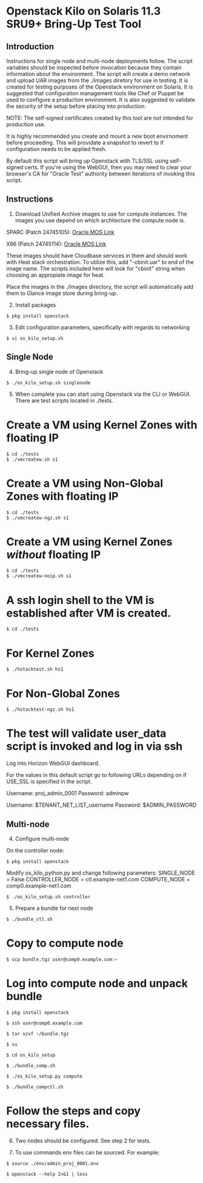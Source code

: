# Openstack Kilo on Solaris 11.3 SRU9+ Bring-Up Test Tool

## Introduction

Instructions for single node and multi-node deployments follow.  The script
variables should be inspected before invocation because they contain
information about the environment.   The script will create a demo
network and upload UAR images from the ./images diretory for use in testing.
It is created for testing purposes of the Openstack environment on
Solaris.  It is suggested that configuration management tools like Chef or
Puppet be used to configure a production environment.  It is also suggested
to validate the security of the setup before placing into production.

NOTE: The self-signed certificates created by this tool are not
      intended for production use.

It is highly recommended you create and mount a new boot envirnoment before
proceeding.  This will providate a snapshot to revert to if configuration
needs to be applied fresh.

By default this script will bring up Openstack with TLS/SSL using
self-signed certs.  If you're using the WebGUI, then you may need
to clear your browser's CA for "Oracle Test" authority between iterations
of invoking this script.

## Instructions

1. Download Unified Archive images to use for compute instances.  The
   images you use depend on which architecture the compute node is.

SPARC (Patch 24745105):
[Oracle MOS Link](https://support.oracle.com/epmos/faces/PatchResultsNDetails?_adf.ctrl-state=119zeykz9v_9&releaseId=400000110000&requestId=20630501&patchId=24745105&languageId=0&platformId=23&searchdata=%3Ccontext+type%3D%22BASIC%22+search%3D%22%26lt%3BSearch%26gt%3B%0A%26lt%3BFilter+name%3D%26quot%3Bpatch_number%26quot%3B+op%3D%26quot%3Bis%26quot%3B+value%3D%26quot%3B24745105%26quot%3B%2F%26gt%3B%0A%26lt%3BFilter+name%3D%26quot%3Bexclude_superseded%26quot%3B+op%3D%26quot%3Bis%26quot%3B+value%3D%26quot%3Bfalse%26quot%3B%2F%26gt%3B%0A%26lt%3B%2FSearch%26gt%3B%22%2F%3E&_afrLoop=473399882831516)

X86 (Patch 24745114):
[Oracle MOS Link](https://support.oracle.com/epmos/faces/PatchResultsNDetails?_adf.ctrl-state=119zeykz9v_9&releaseId=400000110000&requestId=20630513&patchId=24745114&languageId=0&platformId=267&searchdata=%3Ccontext+type%3D%22BASIC%22+search%3D%22%26lt%3BSearch%26gt%3B%0A%26lt%3BFilter+name%3D%26quot%3Bpatch_number%26quot%3B+op%3D%26quot%3Bis%26quot%3B+value%3D%26quot%3B24745114%26quot%3B%2F%26gt%3B%0A%26lt%3BFilter+name%3D%26quot%3Bexclude_superseded%26quot%3B+op%3D%26quot%3Bis%26quot%3B+value%3D%26quot%3Bfalse%26quot%3B%2F%26gt%3B%0A%26lt%3B%2FSearch%26gt%3B%22%2F%3E&_afrLoop=473361805377861)

These images should have Cloudbase services in them and should work with
Heat stack orchestration.  To utilize this, add "-cbinit.uar" to end of
the image name.  The scripts included here will look for "cbinit" string
when choosing an appropiate image for heat.

Place the images in the ./images directory, the script will automatically
add them to Glance image store during bring-up.

2. Install packages

```
$ pkg install openstack
```

3. Edit configuration parameters, specifically with regards to
   networking

```
$ vi os_kilo_setup.sh
```

## Single Node

4. Bring-up single node of Openstack

```
$ ./os_kilo_setup.sh singlenode
```

5. When complete you can start using Openstack via the CLI or WebGUI.  There
are test scripts located in ./tests.

# Create a VM using Kernel Zones with floating IP

```
$ cd ./tests
$ ./vmcreatew.sh s1
```

# Create a VM using Non-Global Zones with floating IP

```
$ cd ./tests
$ ./vmcreatew-ngz.sh s1
```

# Create a VM using Kernel Zones *without* floating IP

```
$ cd ./tests
$ ./vmcreatew-noip.sh s1
```

# A ssh login shell to the VM is established after VM is created.

```
$ cd ./tests
```

# For Kernel Zones

```
$ ./hstacktest.sh hs1
```

# For Non-Global Zones

```
$ ./hstacktest-ngz.sh hs1
```

# The test will validate user_data script is invoked and log in via ssh

Log into Horizon WebGUI dashboard.

For the values in this default script go to following URLs depending on if
USE_SSL is specified in the script.

Username: proj_admin_0001
Password: adminpw

Username: $TENANT_NET_LIST_username
Password: $ADMIN_PASSWORD

## Multi-node

4. Configure multi-node

On the controller node:

```
$ pkg install openstack
```

Modify os_kilo_python.py and change following parameters:
SINGLE_NODE = False
CONTROLLER_NODE = ctl.example-net1.com
COMPUTE_NODE = comp0.example-net1.com

```
$ ./os_kilo_setup.sh controller
```

5. Prepare a bundle for next node

```
$ ./bundle_ctl.sh
```

# Copy to compute node

```
$ scp bundle.tgz user@comp0.example.com:~
```

# Log into compute node and unpack bundle

```
$ pkg install openstack

$ ssh user@comp0.example.com

$ tar xzvf ~/bundle.tgz

$ su

$ cd os_kilo_setup

$ ./bundle_comp.sh

$ ./os_kilo_setup.py compute

$ ./bundle_compctl.sh
```

# Follow the steps and copy necessary files.

6. Two nodes should be configured.  See step 2 for tests.

7. To use commands env files can be sourced. For example:

```
$ source ./env/admin_proj_0001.env

$ openstack --help 2>&1 | less
```

